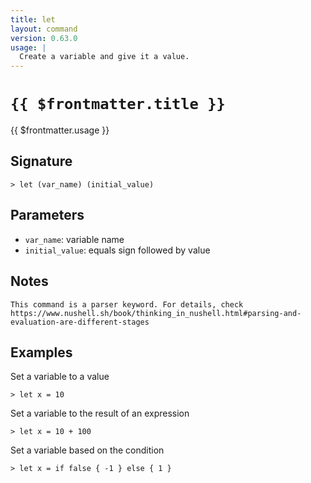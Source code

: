 ```yaml
---
title: let
layout: command
version: 0.63.0
usage: |
  Create a variable and give it a value.
---
```


# `{{ $frontmatter.title }}`

<div style='white-space: pre-wrap;'>{{ $frontmatter.usage }}</div>

## Signature

```> let (var_name) (initial_value)```

## Parameters

 -  `var_name`: variable name
 -  `initial_value`: equals sign followed by value

## Notes
```text
This command is a parser keyword. For details, check
https://www.nushell.sh/book/thinking_in_nushell.html#parsing-and-evaluation-are-different-stages
```
## Examples

Set a variable to a value
```shell
> let x = 10
```

Set a variable to the result of an expression
```shell
> let x = 10 + 100
```

Set a variable based on the condition
```shell
> let x = if false { -1 } else { 1 }
```
